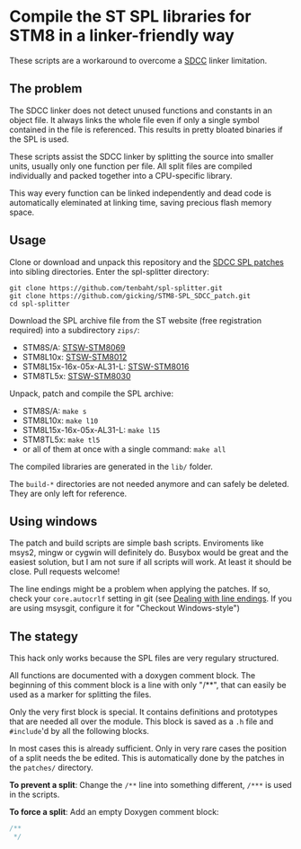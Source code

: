 # Compile the ST SPL libraries for STM8 in a linker-friendly way

These scripts are a workaround to overcome a
[SDCC](http://sdcc.sourceforge.net/) linker limitation.


## The problem

The SDCC linker does not detect unused functions and constants in an object
file. It always links the whole file even if only a single symbol contained
in the file is referenced. This results in pretty bloated binaries if the
SPL is used.

These scripts assist the SDCC linker by splitting the source into smaller
units, usually only one function per file. All split files are compiled
individually and packed together into a CPU-specific library.

This way every function can be linked independently and dead code is
automatically eleminated at linking time, saving precious flash memory
space.


## Usage

Clone or download and unpack this repository and
the [SDCC SPL patches](https://github.com/gicking/STM8-SPL_SDCC_patch)
into sibling directories. Enter the spl-splitter directory:


	git clone https://github.com/tenbaht/spl-splitter.git
	git clone https://github.com/gicking/STM8-SPL_SDCC_patch.git
	cd spl-splitter



Download the SPL archive file from the ST website (free registration
required) into a subdirectory `zips/`:
  - STM8S/A: [STSW-STM8069](https://www.st.com/en/embedded-software/stsw-stm8069.html)
  - STM8L10x: [STSW-STM8012](https://www.st.com/en/embedded-software/stsw-stm8012.html)
  - STM8L15x-16x-05x-AL31-L: [STSW-STM8016](https://www.st.com/en/embedded-software/stsw-stm8016.html)
  - STM8TL5x: [STSW-STM8030](https://www.st.com/en/embedded-software/stsw-stm8030.html)



Unpack, patch and compile the SPL archive:
  - STM8S/A: `make s`
  - STM8L10x: `make l10`
  - STM8L15x-16x-05x-AL31-L: `make l15`
  - STM8TL5x: `make tl5`
  - or all of them at once with a single command: `make all`

The compiled libraries are generated in the `lib/` folder.

The `build-*` directories are not needed anymore and can safely be deleted.
They are only left for reference.



## Using windows

The patch and build scripts are simple bash scripts. Enviroments like msys2,
mingw or cygwin will definitely do. Busybox would be great and the easiest
solution, but I am not sure if all scripts will work. At least it should be
close. Pull requests welcome!

The line endings might be a problem when applying the patches. If so, check
your `core.autocrlf` setting in git (see [Dealing with line
endings](https://help.github.com/articles/dealing-with-line-endings/#platform-windows).
If you are using msysgit, configure it for "Checkout Windows-style")


## The stategy

This hack only works because the SPL files are very regulary structured.

All functions are documented with a doxygen comment block. The beginning of
this comment block is a line with only "/**", that can easily be used as a
marker for splitting the files.

Only the very first block is special. It contains definitions and prototypes
that are needed all over the module. This block is saved as a `.h` file and
`#include`'d by all the following blocks.

In most cases this is already sufficient. Only in very rare cases the
position of a split needs the be edited. This is automatically done by the
patches in the `patches/` directory.

**To prevent a split**: Change the `/**` line into something different, `/***`
is used in the scripts.

**To force a split**: Add an empty Doxygen comment block:
```c
/**
 */
```

